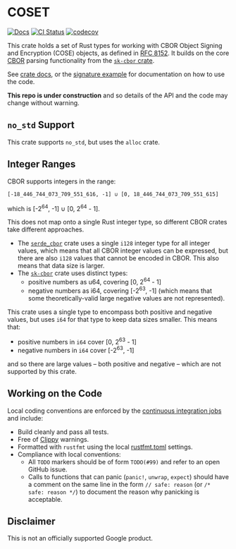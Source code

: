 # COSET

[![Docs](https://img.shields.io/badge/docs-rust-brightgreen?style=for-the-badge)](https://google.github.io/coset)
[![CI Status](https://img.shields.io/github/workflow/status/google/coset/CI?color=blue&style=for-the-badge)](https://github.com/google/coset/actions?query=workflow%3ACI)
[![codecov](https://img.shields.io/codecov/c/github/google/coset?style=for-the-badge)](https://codecov.io/gh/google/coset)

This crate holds a set of Rust types for working with CBOR Object Signing and Encryption (COSE) objects, as defined in
[RFC 8152](https://tools.ietf.org/html/rfc8152).  It builds on the core [CBOR](https://tools.ietf.org/html/rfc7049)
parsing functionality from the [`sk-cbor` crate](https://docs.rs/sk-cbor).

See [crate docs](https://google.github.io/coset/rust/coset/index.html), or the [signature
example](examples/signature.rs) for documentation on how to use the code.

**This repo is under construction** and so details of the API and the code may change without warning.

## `no_std` Support

This crate supports `no_std`, but uses the `alloc` crate.

## Integer Ranges

CBOR supports integers in the range:

```text
[-18_446_744_073_709_551_616, -1] ∪ [0, 18_446_744_073_709_551_615]
```

which is [-2<sup>64</sup>, -1] ∪ [0, 2<sup>64</sup> - 1].

This does not map onto a single Rust integer type, so different CBOR crates take different approaches.

- The [`serde_cbor`](https://docs.rs/serde_cbor) crate uses a single `i128` integer type for all integer values, which
  means that all CBOR integer values can be expressed, but there are also `i128` values that cannot be encoded in CBOR.
  This also means that data size is larger.
- The [`sk-cbor`](https://docs.rs/sk-cbor) crate uses distinct types:
    - positive numbers as u64, covering [0, 2<sup>64</sup> - 1]
    - negative numbers as i64, covering [-2<sup>63</sup>, -1] (which means that some theoretically-valid large negative
      values are not represented).

This crate uses a single type to encompass both positive and negative values, but uses `i64` for that type to keep data
sizes smaller.  This means that:

- positive numbers in `i64` cover [0, 2<sup>63</sup> - 1]
- negative numbers in `i64` cover [-2<sup>63</sup>, -1]

and so there are large values &ndash; both positive and negative &ndash; which are not supported by this crate.

## Working on the Code

Local coding conventions are enforced by the [continuous integration jobs](.github/workflows) and include:

- Build cleanly and pass all tests.
- Free of [Clippy](https://github.com/rust-lang/rust-clippy) warnings.
- Formatted with `rustfmt` using the local [rustfmt.toml](.rustfmt.toml) settings.
- Compliance with local conventions:
    - All `TODO` markers should be of form `TODO(#99)` and refer to an open GitHub issue.
    - Calls to functions that can panic (`panic!`, `unwrap`, `expect`) should have a comment on the same line in the
      form `// safe: reason` (or `/* safe: reason */`) to document the reason why panicking is acceptable.

## Disclaimer

This is not an officially supported Google product.
